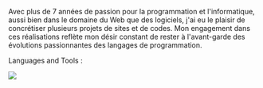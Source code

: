 Avec plus de 7 années de passion pour la programmation et l'informatique, aussi bien dans le domaine du Web que des logiciels, j'ai eu le plaisir de concrétiser plusieurs projets de sites et de codes. Mon engagement dans ces réalisations reflète mon désir constant de rester à l'avant-garde des évolutions passionnantes des langages de programmation.

  Languages and Tools :
  <p align="left">
    <a href="https://skillicons.dev">
      <img src="https://skillicons.dev/icons?i=git,docker,css,html,php,laravel,javascript,react,tailwind,wordpress,python" />
    </a>
  </p>
